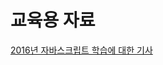 # 교육용 자료

[2016년 자바스크립트 학습에 대한 기사](https://hackernoon.com/how-it-feels-to-learn-javascript-in-2016-d3a717dd577f)
